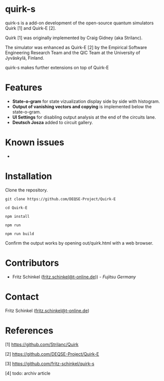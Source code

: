 # quirk-s

quirk-s is a add-on development of the open-source quantum simulators Quirk [1] and Quirk-E [2].

Quirk [1] was originally implemented by Craig Gidney (aka Strilanc). 

The simulator was enhanced as Quirk-E [2] by the Empirical Software Engineering Research Team and the QIC Team at the University of Jyväskylä, Finland.

quirk-s makes further extensions on top of Quirk-E

# Features

- **State-o-gram** for state vizualization display side by side with histogram.
- **Output of vanishing vectors and copying** is implemented below the state-o-gram.
- **UI Settings** for disabling output analysis at the end of the circuits lane.
- **Deutsch Josza** added to circuit gallery.

# Known issues

- 
# Installation

Clone the repository.

`git clone https://github.com/DEQSE-Project/Quirk-E` 

`cd Quirk-E`

`npm install`

`npm run`

`npm run build`

Confirm the output works by opening out/quirk.html with a web browser.

# Contributors

- Fritz Schinkel (fritz.schinkel@t-online.de)) - *Fujitsu Germany*

# Contact

Fritz Schinkel (fritz.schinkel@t-online.de)

# References

[1] https://github.com/Strilanc/Quirk

[2] https://github.com/DEQSE-Project/Quirk-E

[3] https://github.com/fritz-schinkel/quirk-s

[4] todo: archiv article


